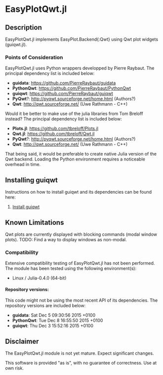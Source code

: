 # EasyPlotQwt.jl

## Description

EasyPlotQwt.jl implements EasyPlot.Backend{:Qwt} using Qwt plot widgets (guiqwt.jl).

### Points of Consideration

EasyPlotQwt.jl uses Python wrappers developped by Pierre Raybaut.  The principal dependency list is included below:

 - **guidata**: <https://github.com/PierreRaybaut/guidata>
 - **PythonQwt**: <https://github.com/PierreRaybaut/PythonQwt>
 - **guiqwt**: <https://github.com/PierreRaybaut/guiqwt>
 - **PyQwt**?: <http://pyqwt.sourceforge.net/home.html> (Authors?)
 - **Qwt**: <http://qwt.sourceforge.net/> (Uwe Rathmann - C++)

Would it be better to make use of the julia libraries from Tom Breloff instead? The principal dependency list is included below:

 - **Plots.jl**: <https://github.com/tbreloff/Plots.jl>
 - **Qwt.jl**: <https://github.com/tbreloff/Qwt.jl>
 - **PyQwt**?: <http://pyqwt.sourceforge.net/home.html> (Authors?)
 - **Qwt**: <http://qwt.sourceforge.net/> (Uwe Rathmann - C++)


That being said, it would be preferable to create native Julia version of the Qwt backend.  Loading the Python environment requires a noticeable overhead in time.

## Installing guiqwt

Instructions on how to install guiqwt and its dependencies can be found here:

 1. [Install guiqwt](https://github.com/ma-laforge/HowTo/tree/master/guiqwt/guiqwt_install.md#Py27Installation)


## Known Limitations

Qwt plots are currently displayed with blocking commands (modal window plots).  TODO: Find a way to display windows as non-modal.

### Compatibility

Extensive compatibility testing of EasyPlotQwt.jl has not been performed.  The module has been tested using the following environment(s):

 - Linux / Julia-0.4.0 (64-bit)

#### Repository versions:

This code might not be using the most recent API of its dependencies.  The repository versions are included below:

 - **guidata**: Sat Dec 5 09:30:56 2015 +0100
 - **PythonQwt**: Tue Dec 8 16:55:50 2015 +0100
 - **guiqwt**: Thu Dec 3 15:52:16 2015 +0100

## Disclaimer

The EasyPlotQwt.jl module is not yet mature.  Expect significant changes.

This software is provided "as is", with no guarantee of correctness.  Use at own risk.
